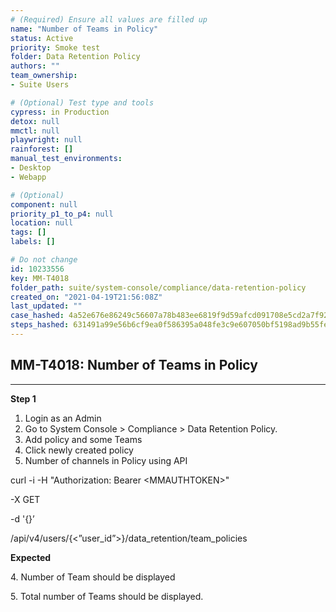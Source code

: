 ```yaml
---
# (Required) Ensure all values are filled up
name: "Number of Teams in Policy"
status: Active
priority: Smoke test
folder: Data Retention Policy
authors: ""
team_ownership: 
- Suite Users

# (Optional) Test type and tools
cypress: in Production
detox: null
mmctl: null
playwright: null
rainforest: []
manual_test_environments: 
- Desktop
- Webapp

# (Optional)
component: null
priority_p1_to_p4: null
location: null
tags: []
labels: []

# Do not change
id: 10233556
key: MM-T4018
folder_path: suite/system-console/compliance/data-retention-policy
created_on: "2021-04-19T21:56:08Z"
last_updated: ""
case_hashed: 4a52e676e86249c56607a78b483ee6819f9d59afcd091708e5cd2a7f92a1463ae3d8fe30a8818439e6c49ef930da0fe7
steps_hashed: 631491a99e56b6cf9ea0f586395a048fe3c9e607050bf5198ad9b55feae65bd430b41e95024d00aa234a246adf1385ac
---
```


## MM-T4018: Number of Teams in Policy

---

**Step 1**

1. Login as an Admin
2. Go to System Console > Compliance > Data Retention Policy.
3. Add policy and some Teams
4. Click newly created policy
5. Number of channels in Policy using API

curl -i -H "Authorization: Bearer \<MMAUTHTOKEN>"

\-X GET

\-d '{}’

/api/v4/users/{<”user\_id”>}/data\_retention/team\_policies

**Expected**

4\. Number of Team should be displayed

5\. Total number of Teams should be displayed.
